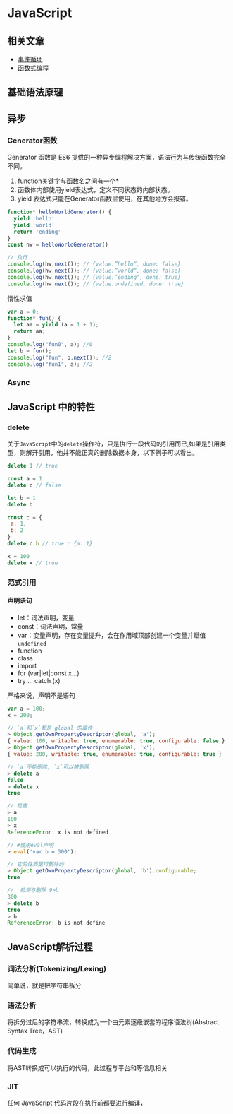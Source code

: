 # JavaScript

## 相关文章

- [事件循环](/zh/articles/eventLoop/)
- [函数式编程](/zh/articles/functional/)

## 基础语法原理

## 异步

### Generator函数

Generator 函数是 ES6 提供的一种异步编程解决方案，语法行为与传统函数完全不同。

1. function关键字与函数名之间有一个*
2. 函数体内部使用yield表达式，定义不同状态的内部状态。
3. yield 表达式只能在Generator函数里使用，在其他地方会报错。

```js
function* helloWorldGenerator() {
  yield 'hello'
  yield 'world'
  return 'ending'
}
const hw = helloWorldGenerator()

// 执行
console.log(hw.next()); // {value:”hello“, done: false}
console.log(hw.next()); // {value:”world“, done: false}
console.log(hw.next()); // {value:”ending“, done: true}
console.log(hw.next()); // {value:undefined, done: true}
```

惰性求值

```js
var a = 0;
function* fun() {
  let aa = yield (a = 1 + 1);
  return aa;
}
console.log("fun0", a); //0
let b = fun();
console.log("fun", b.next()); //2
console.log("fun1", a); //2
```

### Async

## JavaScript 中的特性

### delete

关于`JavaScript`中的`delete`操作符，只是执行一段代码的引用而已,如果是引用类型，则解开引用，他并不能正真的删除数据本身，以下例子可以看出。

``` javascript
delete 1 // true

const a = 1
delete c // false

let b = 1
delete b

const c = {
 a: 1,
 b: 2
}
delete c.b // true c {a: 1}

x = 100
delete x // true
```

### 范式引用

#### 声明语句

- let：词法声明，变量
- const：词法声明，常量
- var：变量声明，存在变量提升，会在作用域顶部创建一个变量并赋值`undefined`
- function
- class
- import
- for (var|let|const x...)
- try ... catch (x)

严格来说，声明不是语句

``` javascript
var a = 100;
x = 200;

// `a`和`x`都是 global 的属性
> Object.getOwnPropertyDescriptor(global, 'a');
{ value: 100, writable: true, enumerable: true, configurable: false }
> Object.getOwnPropertyDescriptor(global, 'x');
{ value: 200, writable: true, enumerable: true, configurable: true }

// `a`不能删除, `x`可以被删除
> delete a
false
> delete x
true

// 检查
> a
100
> x
ReferenceError: x is not defined
```

```javascript
// #使用eval声明
> eval('var b = 300');

// 它的性质是可删除的
> Object.getOwnPropertyDescriptor(global, 'b').configurable;
true

//  检测与删除 9>b
300
> delete b
true
> b
ReferenceError: b is not define
```

## JavaScript解析过程

### 词法分析(Tokenizing/Lexing)

简单说，就是把字符串拆分

### 语法分析

将拆分过后的字符串流，转换成为一个由元素逐级嵌套的程序语法树(Abstract Syntax Tree，AST)

### 代码生成

将AST转换成可以执行的代码，此过程与平台和等信息相关

### JIT

任何 JavaScript 代码片段在执行前都要进行编译，
